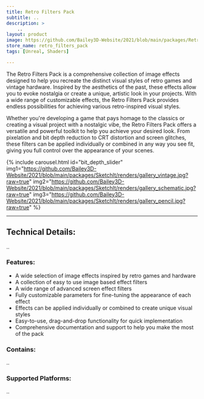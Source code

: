 ```yaml
---
title: Retro Filters Pack
subtitle: ..
description: >
    ..
layout: product
image: https://github.com/Bailey3D-Website/2021/blob/main/packages/RetroFiltersPack/Images/ScreenEffects/glitch.webp
store_name: retro_filters_pack
tags: [Unreal, Shaders]

---
```

The Retro Filters Pack is a comprehensive collection of image effects designed to help you recreate the distinct visual styles of retro games and vintage hardware. Inspired by the aesthetics of the past, these effects allow you to evoke nostalgia or create a unique, artistic look in your projects. With a wide range of customizable effects, the Retro Filters Pack provides endless possibilities for achieving various retro-inspired visual styles.

Whether you're developing a game that pays homage to the classics or creating a visual project with a nostalgic vibe, the Retro Filters Pack offers a versatile and powerful toolkit to help you achieve your desired look. From pixelation and bit depth reduction to CRT distortion and screen glitches, these filters can be applied individually or combined in any way you see fit, giving you full control over the appearance of your scenes.

{% include carousel.html id="bit_depth_slider"
  img1="https://github.com/Bailey3D-Website/2021/blob/main/packages/SketchIt/renders/gallery_vintage.jpg?raw=true"
  img2="https://github.com/Bailey3D-Website/2021/blob/main/packages/SketchIt/renders/gallery_schematic.jpg?raw=true"
  img3="https://github.com/Bailey3D-Website/2021/blob/main/packages/SketchIt/renders/gallery_pencil.jpg?raw=true"
%}

---

## **Technical Details:**

..

### **Features:**

- A wide selection of image effects inspired by retro games and hardware
- A collection of easy to use image based effect filters
- A wide range of advanced screen effect filters
- Fully customizable parameters for fine-tuning the appearance of each effect
- Effects can be applied individually or combined to create unique visual styles
- Easy-to-use, drag-and-drop functionality for quick implementation
- Comprehensive documentation and support to help you make the most of the pack

### **Contains:**

..

### **Supported Platforms:**

..